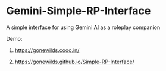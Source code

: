 # Gemini-Simple-RP-Interface
A simple interface for using Gemini AI as a roleplay companion

Demo:
1. https://gonewilds.cooo.in/

2. https://gonewilds.github.io/Simple-RP-Interface/


